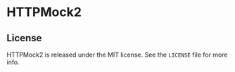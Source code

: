 # HTTPMock2

## License
HTTPMock2 is released under the MIT license. See the `LICENSE` file for more
info.
